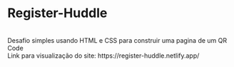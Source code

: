 # Register-Huddle
<Br>
 Desafio simples usando HTML e CSS para construir uma pagina de um QR Code
 <br>
 Link para visualização do site: https://register-huddle.netlify.app/
